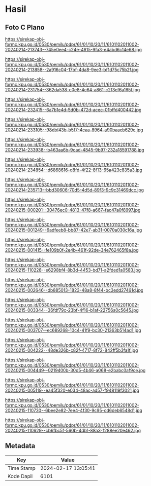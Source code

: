 # Hasil

## Foto C Plano

https://sirekap-obj-formc.kpu.go.id/0530/pemilu/pdpr/61/01/10/20/11/6101102011002-20240214-213743--745e0ee4-c24e-4915-9fa3-e4abd6c14e68.jpg

https://sirekap-obj-formc.kpu.go.id/0530/pemilu/pdpr/61/01/10/20/11/6101102011002-20240214-213858--2a916c04-17bf-4da8-9ee3-bf1d75c75b2f.jpg

https://sirekap-obj-formc.kpu.go.id/0530/pemilu/pdpr/61/01/10/20/11/6101102011002-20240214-231754--362da538-c0e8-4c64-a861-c2f3ef6a165f.jpg

https://sirekap-obj-formc.kpu.go.id/0530/pemilu/pdpr/61/01/10/20/11/6101102011002-20240214-232415--6a7b1e4d-5d0b-472d-acec-01bffd400442.jpg

https://sirekap-obj-formc.kpu.go.id/0530/pemilu/pdpr/61/01/10/20/11/6101102011002-20240214-233105--98dbf43b-b5f7-4caa-8964-a90baaeb629e.jpg

https://sirekap-obj-formc.kpu.go.id/0530/pemilu/pdpr/61/01/10/20/11/6101102011002-20240214-233938--b463aa6b-9cad-4845-9b97-232a18591788.jpg

https://sirekap-obj-formc.kpu.go.id/0530/pemilu/pdpr/61/01/10/20/11/6101102011002-20240214-234854--d6868616-d8fd-4f22-8f13-65a423c835a3.jpg

https://sirekap-obj-formc.kpu.go.id/0530/pemilu/pdpr/61/01/10/20/11/6101102011002-20240214-235713--bbd30606-70d5-4d5d-89f3-9c9c31469dcc.jpg

https://sirekap-obj-formc.kpu.go.id/0530/pemilu/pdpr/61/01/10/20/11/6101102011002-20240215-000201--30476ec0-4813-47f8-a667-fac47a0f8997.jpg

https://sirekap-obj-formc.kpu.go.id/0530/pemilu/pdpr/61/01/10/20/11/6101102011002-20240215-001249--6adfeeb8-bb87-42e7-ab31-0070a030c16a.jpg

https://sirekap-obj-formc.kpu.go.id/0530/pemilu/pdpr/61/01/10/20/11/6101102011002-20240215-001415--fe109b0f-2e4b-461f-92de-34e762465f8a.jpg

https://sirekap-obj-formc.kpu.go.id/0530/pemilu/pdpr/61/01/10/20/11/6101102011002-20240215-110228--e6298bf4-8b3d-4453-bd71-a2fded1a0583.jpg

https://sirekap-obj-formc.kpu.go.id/0530/pemilu/pdpr/61/01/10/20/11/6101102011002-20240215-002646--db885013-1823-48a8-8f44-bc3edd27461d.jpg

https://sirekap-obj-formc.kpu.go.id/0530/pemilu/pdpr/61/01/10/20/11/6101102011002-20240215-003344--36fdf79c-23bf-4f16-b1af-22756a0c5645.jpg

https://sirekap-obj-formc.kpu.go.id/0530/pemilu/pdpr/61/01/10/20/11/6101102011002-20240215-003707--ec689268-10c4-41f9-bc30-21363b514ad1.jpg

https://sirekap-obj-formc.kpu.go.id/0530/pemilu/pdpr/61/01/10/20/11/6101102011002-20240215-004222--48de326b-c82f-4717-8f72-842ff5b3fa1f.jpg

https://sirekap-obj-formc.kpu.go.id/0530/pemilu/pdpr/61/01/10/20/11/6101102011002-20240215-004449--0219400b-30d5-4b46-a068-e2babc0af9ce.jpg

https://sirekap-obj-formc.kpu.go.id/0530/pemilu/pdpr/61/01/10/20/11/6101102011002-20240215-005119--ea45f320-e034-48ac-ad57-f948119f3021.jpg

https://sirekap-obj-formc.kpu.go.id/0530/pemilu/pdpr/61/01/10/20/11/6101102011002-20240215-110730--6bee2e82-7ee4-4f30-9c95-cd6deb6548d1.jpg

https://sirekap-obj-formc.kpu.go.id/0530/pemilu/pdpr/61/01/10/20/11/6101102011002-20240215-110629--cb6fbc5f-560b-4db1-88a3-f288ee20e462.jpg


## Metadata

| Key        | Value               |
| ---------- | ------------------- |
| Time Stamp | 2024-02-17 13:05:41 |
| Kode Dapil | 6101                |



